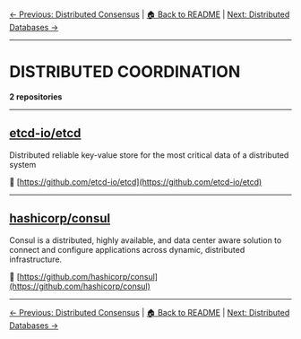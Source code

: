 [← Previous: Distributed Consensus](distributed-consensus.txt) | [🏠 Back to README](../README.md) | [Next: Distributed Databases →](distributed-databases.txt)

---

# DISTRIBUTED COORDINATION

**2 repositories**

---

## [etcd-io/etcd](https://github.com/etcd-io/etcd)

Distributed reliable key-value store for the most critical data of a distributed system

🔗 [https://github.com/etcd-io/etcd](https://github.com/etcd-io/etcd)

---

## [hashicorp/consul](https://github.com/hashicorp/consul)

Consul is a distributed, highly available, and data center aware solution to connect and configure applications across dynamic, distributed infrastructure.

🔗 [https://github.com/hashicorp/consul](https://github.com/hashicorp/consul)

---


[← Previous: Distributed Consensus](distributed-consensus.txt) | [🏠 Back to README](../README.md) | [Next: Distributed Databases →](distributed-databases.txt)
